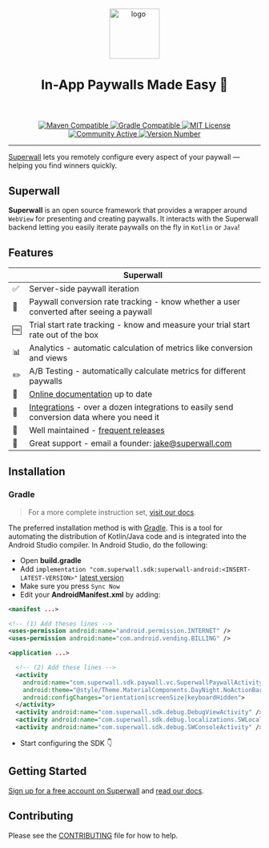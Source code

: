 <p align="center">
  <br />
  <img src=https://user-images.githubusercontent.com/3296904/158817914-144c66d0-572d-43a4-9d47-d7d0b711c6d7.png alt="logo" height="100px" />
  <h3 style="font-size:26" align="center">In-App Paywalls Made Easy 💸</h3>
  <br />
</p>

<p align="center">
  <a href="https://superwall.com/docs/installation-via-gradle">
    <img src="https://img.shields.io/badge/Maven-Compatible-orange" alt="Maven Compatible">
  </a>
  <a href="https://superwall.com/docs/installation-via-gradle">
    <img src="https://img.shields.io/badge/gradle-compatible-informational" alt="Gradle Compatible">
  </a>
  <a href="https://github.com/superwall/Superwall-Android/blob/main/LICENSE">
    <img src="https://img.shields.io/badge/license-MIT-green/" alt="MIT License">
  </a>
  <a href="https://superwall.com/">
    <img src="https://img.shields.io/badge/community-active-9cf" alt="Community Active">
  </a>
  <a href="https://superwall.com/">
    <img src="https://img.shields.io/github/v/tag/superwall/Superwall-Android" alt="Version Number">
  </a>
</p>

----------------

[Superwall](https://superwall.com/) lets you remotely configure every aspect of your paywall — helping you find winners quickly.

## Superwall

**Superwall** is an open source framework that provides a wrapper around `WebView` for presenting and creating paywalls. It interacts with the Superwall backend letting you easily iterate paywalls on the fly in `Kotlin` or `Java`!


## Features
|   | Superwall |
| --- | --- |
✅ | Server-side paywall iteration
🎯 | Paywall conversion rate tracking - know whether a user converted after seeing a paywall
🆓 | Trial start rate tracking - know and measure your trial start rate out of the box
📊 | Analytics - automatic calculation of metrics like conversion and views
✏️ | A/B Testing - automatically calculate metrics for different paywalls
📝 | [Online documentation](https://superwall.com/docs/android-beta) up to date
🔀 | [Integrations](https://superwall.com/docs/android-beta) - over a dozen integrations to easily send conversion data where you need it
💯 | Well maintained - [frequent releases](https://github.com/superwall/Superwall-Android/releases)
📮 | Great support - email a founder: jake@superwall.com

## Installation

### Gradle

> For a more complete instruction set, [visit our docs](https://superwall.com/docs/installation-via-gradle). 

The preferred installation method is with [Gradle](https://superwall.com/docs/installation-via-gradle). This is a tool for automating the distribution of Kotlin/Java code and is integrated into the Android Studio compiler. In Android Studio, do the following:

- Open **build.gradle**
- Add `implementation "com.superwall.sdk:superwall-android:<INSERT-LATEST-VERSION>"` [latest version](https://github.com/superwall/Superwall-Android/releases)
- Make sure you press `Sync Now`
- Edit your **AndroidManifest.xml** by adding:
```xml
<manifest ...>

<!-- (1) Add theses lines -->
<uses-permission android:name="android.permission.INTERNET" />
<uses-permission android:name="com.android.vending.BILLING" />

<application ...>

  <!-- (2) Add these lines -->
  <activity
    android:name="com.superwall.sdk.paywall.vc.SuperwallPaywallActivity"
    android:theme="@style/Theme.MaterialComponents.DayNight.NoActionBar"
    android:configChanges="orientation|screenSize|keyboardHidden">
  </activity>
  <activity android:name="com.superwall.sdk.debug.DebugViewActivity" />
  <activity android:name="com.superwall.sdk.debug.localizations.SWLocalizationActivity" />
  <activity android:name="com.superwall.sdk.debug.SWConsoleActivity" />
```
- Start configuring the SDK 👇 

## Getting Started

[Sign up for a free account on Superwall](https://superwall.com/sign-up) and [read our docs](https://superwall.com/docs/android-beta).

<!-- TODO: Re-enable this once we have the example apps -->
<!--
You can also [view our iOS SDK docs](https://sdk.superwall.me/documentation/superwallkit/). If you'd like to view it in Xcode, select **Product ▸ Build Documentation**.

Read our Kodeco (previously Ray Wenderlich) tutorial: [Superwall: Remote Paywall Configuration on iOS](https://www.kodeco.com/38677971-superwall-remote-paywall-configuration-on-ios).

Check out our sample apps for a hands-on demonstration of the SDK:

- [Swift-UIKit with RevenueCat Example App](Examples/UIKit+RevenueCat)
- [Swift-UIKit with StoreKit Example App](Examples/UIKit-Swift)
- [SwiftUI Example App](Examples/SwiftUI)
- [Objective-C-UIKit](Examples/UIKit+RevenueCat)
-->

## Contributing

Please see the [CONTRIBUTING](.github/CONTRIBUTING.md) file for how to help.
